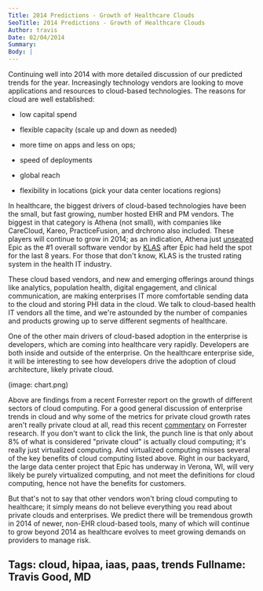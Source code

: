 ```yaml
---
Title: 2014 Predictions - Growth of Healthcare Clouds
SeoTitle: 2014 Predictions - Growth of Healthcare Clouds
Author: travis
Date: 02/04/2014
Summary: 
Body: |
---
```

Continuing well into 2014 with more detailed discussion of our predicted trends for the year. Increasingly technology vendors are looking to move applications and resources to cloud-based technologies. The reasons for cloud are well established:

- low capital spend

- flexible capacity (scale up and down as needed)

- more time on apps and less on ops;

- speed of deployments

- global reach

- flexibility in locations (pick your data center locations regions)

In healthcare, the biggest drivers of cloud-based technologies have been the small, but fast growing, number hosted EHR and PM vendors. The biggest in that category is Athena (not small), with companies like CareCloud, Kareo, PracticeFusion, and drchrono also included. These players will continue to grow in 2014; as an indication, Athena just [unseated](http://news.athenahealth.com/Press-Releases/athenahealth-Earns-Top-Best-in-KLAS-Recognition-for-its-Cloud-Based-Services-Ranking-as-1-Overal-c4d.aspx) Epic as the #1 overall software vendor by [KLAS](http://www.klasresearch.com/) after Epic had held the spot for the last 8 years. For those that don't know, KLAS is the trusted rating system in the health IT industry.

These cloud based vendors, and new and emerging offerings around things like analytics, population health, digital engagement, and clinical communication, are making enterprises IT more comfortable sending data to the cloud and storing PHI data in the cloud. We talk to cloud-based health IT vendors all the time, and we're astounded by the number of companies and products growing up to serve different segments of healthcare.

One of the other main drivers of cloud-based adoption in the enterprise is developers, which are coming into healthcare very rapidly. Developers are both inside and outside of the enterprise. On the healthcare enterprise side, it will be interesting to see how developers drive the adoption of cloud architecture, likely private cloud.

(image: chart.png)

Above are findings from a recent Forrester report on the growth of different sectors of cloud computing. For a good general discussion of enterprise trends in cloud and why some of the metrics for private cloud growth rates aren't really private cloud at all, read this recent [commentary](http://readwrite.com/2014/01/27/private-public-cloud-cloudwashing#awesm=~owh388yqD0DouV) on Forrester research. If you don't want to click the link, the punch line is that only about 8% of what is considered "private cloud" is actually cloud computing; it's really just virtualized computing. And virtualized computing misses several of the key benefits of cloud computing listed above. Right in our backyard, the large data center project that Epic has underway in Verona, WI, will very likely be purely virtualized computing, and not meet the definitions for cloud computing, hence not have the benefits for customers.

But that's not to say that other vendors won't bring cloud computing to healthcare; it simply means do not believe everything you read about private clouds and enterprises. We predict there will be tremendous growth in 2014 of newer, non-EHR cloud-based tools, many of which will continue to grow beyond 2014 as healthcare evolves to meet growing demands on providers to manage risk.

Tags: cloud, hipaa, iaas, paas, trends
Fullname: Travis Good, MD
---
